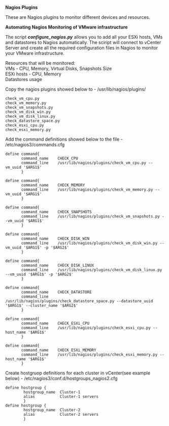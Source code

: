 **Nagios Plugins**

These are Nagios plugins to monitor different devices and resources.   


**Automating Nagios Monitoring of VMware infrastructure**

The script **_configure_nagios.py_** allows you to add all your ESXi hosts, VMs and datastores to Nagios automatically. 
The sciript will connect to vCenter Server and create all the required configuration files in Nagios to monitor your VMware infrastructure. 

Resources that will be monitored:<br/> 
 VMs - CPU, Memory, Virtual Disks, Snapshots Size<br/>
 ESXi hosts - CPU, Memory <br/>
 Datastores usage
 
 Copy the nagios plugins showed below to - /usr/lib/nagios/plugins/
 ```
 check_vm_cpu.py
 check_vm_memory.py
 check_vm_snapshots.py
 check_vm_disk_win.py
 check_vm_disk_linux.py
 check_datastore_space.py
 check_esxi_cpu.py
 check_esxi_memory.py
 ```
 
 Add the command definitions showed below to the file - /etc/nagios3/commands.cfg
 ```
define command{
        command_name    CHECK_CPU
        command_line    /usr/lib/nagios/plugins/check_vm_cpu.py --vm_uuid '$ARG1$'
        }

define command{
        command_name    CHECK_MEMORY
        command_line    /usr/lib/nagios/plugins/check_vm_memory.py --vm_uuid '$ARG1$'
        }

define command{
        command_name    CHECK_SNAPSHOTS
        command_line    /usr/lib/nagios/plugins/check_vm_snapshots.py --vm_uuid '$ARG1$'
        }

define command{
        command_name    CHECK_DISK_WIN
        command_line    /usr/lib/nagios/plugins/check_vm_disk_win.py --vm_uuid '$ARG1$' -p '$ARG2$'
        }

define command{
        command_name    CHECK_DISK_LINUX
        command_line    /usr/lib/nagios/plugins/check_vm_disk_linux.py --vm_uuid '$ARG1$' -p '$ARG2$'
        }

define command{
        command_name    CHECK_DATASTORE
        command_line    /usr/lib/nagios/plugins/check_datastore_space.py --datastore_uuid '$ARG1$' --cluster_name '$ARG2$'
        }

define command{
        command_name    CHECK_ESXi_CPU
        command_line    /usr/lib/nagios/plugins/check_esxi_cpu.py --host_name '$ARG1$'
        }

define command{
        command_name    CHECK_ESXi_MEMORY
        command_line    /usr/lib/nagios/plugins/check_esxi_memory.py --host_name '$ARG1$'
        }
```

Create hostgruop definitions for each cluster in vCenter(see example below) - /etc/nagios3/conf.d/hostgroups_nagios2.cfg
```
define hostgroup {
        hostgroup_name  Cluster-1
        alias           Cluster-1 servers
        }
define hostgroup {
        hostgroup_name  Cluster-2
        alias           Cluster-2 servers
        }
```
      
